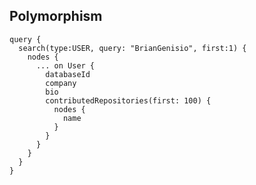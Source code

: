 ##  Polymorphism <!-- .element: data-theme="ka-content" -->

```
query {
  search(type:USER, query: "BrianGenisio", first:1) {
    nodes {
      ... on User {
        databaseId
        company
        bio
        contributedRepositories(first: 100) {
          nodes {
            name
          }
        }
      }
    }
  }
}
```
